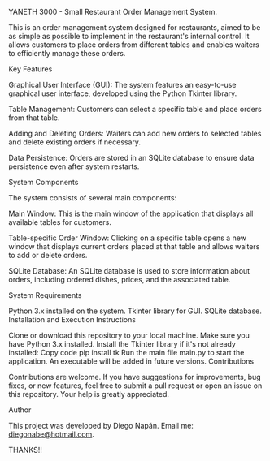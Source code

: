 
YANETH 3000 - Small Restaurant Order Management System.

This is an order management system designed for restaurants, aimed to be as simple as possible to implement in the restaurant's internal control. It allows customers to place orders from different tables and enables waiters to efficiently manage these orders.

Key Features

Graphical User Interface (GUI): The system features an easy-to-use graphical user interface, developed using the Python Tkinter library.

Table Management: Customers can select a specific table and place orders from that table.

Adding and Deleting Orders: Waiters can add new orders to selected tables and delete existing orders if necessary.

Data Persistence: Orders are stored in an SQLite database to ensure data persistence even after system restarts.

System Components

The system consists of several main components:

Main Window: This is the main window of the application that displays all available tables for customers.

Table-specific Order Window: Clicking on a specific table opens a new window that displays current orders placed at that table and allows waiters to add or delete orders.

SQLite Database: An SQLite database is used to store information about orders, including ordered dishes, prices, and the associated table.

System Requirements

Python 3.x installed on the system.
Tkinter library for GUI.
SQLite database.
Installation and Execution Instructions

Clone or download this repository to your local machine.
Make sure you have Python 3.x installed.
Install the Tkinter library if it's not already installed:
Copy code
pip install tk
Run the main file main.py to start the application.
An executable will be added in future versions.
Contributions

Contributions are welcome. If you have suggestions for improvements, bug fixes, or new features, feel free to submit a pull request or open an issue on this repository. Your help is greatly appreciated.

Author

This project was developed by Diego Napán. Email me: diegonabe@hotmail.com.

THANKS!!